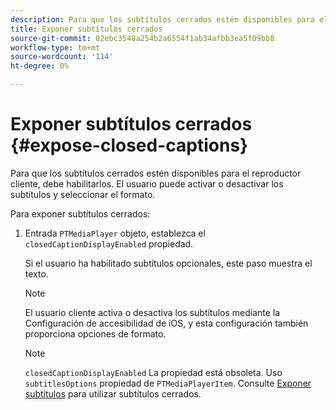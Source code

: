 ```yaml
---
description: Para que los subtítulos cerrados estén disponibles para el reproductor cliente, debe habilitarlos. El usuario puede activar o desactivar los subtítulos y seleccionar el formato.
title: Exponer subtítulos cerrados
source-git-commit: 02ebc3548a254b2a6554f1ab34afbb3ea5f09bb8
workflow-type: tm+mt
source-wordcount: '114'
ht-degree: 0%

---
```


# Exponer subtítulos cerrados {#expose-closed-captions}

Para que los subtítulos cerrados estén disponibles para el reproductor cliente, debe habilitarlos. El usuario puede activar o desactivar los subtítulos y seleccionar el formato.

Para exponer subtítulos cerrados:

1. Entrada `PTMediaPlayer` objeto, establezca el `closedCaptionDisplayEnabled` propiedad.

   Si el usuario ha habilitado subtítulos opcionales, este paso muestra el texto.

   >[!NOTE]
   >
   >El usuario cliente activa o desactiva los subtítulos mediante la Configuración de accesibilidad de iOS, y esta configuración también proporciona opciones de formato.

   >[!NOTE]
   >
   >`closedCaptionDisplayEnabled` La propiedad está obsoleta. Uso `subtitlesOptions` propiedad de `PTMediaPlayerItem`. Consulte [Exponer subtítulos](../../../tvsdk-3x-ios-prog/c-ios-closed-captioning-and-subtitles-ios/c-ios-closed-captioning-and-subtitles-reqts-ios/t-ios-subtitles-exposing-ios.md) para utilizar subtítulos cerrados.
